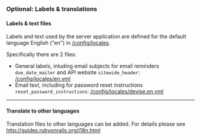 ### Optional: Labels & translations

#### Labels & text files

Labels and text used by the server application are defined for the default language English ("en") in
[/config/locales](https://github.com/impactoss/impactoss-server/tree/master/config/locales).

Specifically there are 2 files:
- General labels, inluding email subjects for email reminders `due_date_mailer` and API website `sitewide_header`: [/config/locales/en.yml](https://github.com/impactoss/impactoss-server/blob/master/config/locales/en.yml)
- Email text, including for password reset instructions `reset_password_instructions`:
[/config/locales/devise.en.yml](https://github.com/impactoss/impactoss-server/blob/master/config/locales/devise.en.yml)

---

#### Translate to other languages

Translation files to other languages can be added. For details please see
http://guides.rubyonrails.org/i18n.html
